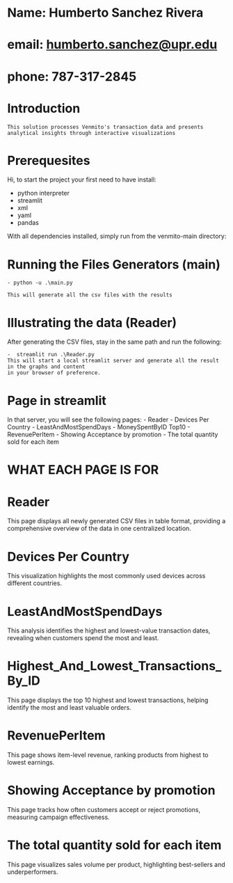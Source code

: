 # Name: Humberto Sanchez Rivera
# email: humberto.sanchez@upr.edu
# phone: 787-317-2845

# Introduction

    This solution processes Venmito's transaction data and presents analytical insights through interactive visualizations

# Prerequesites

Hi, to start the project your first need to have install:

   -  python interpreter
   -  streamlit
   -  xml
   -  yaml
   -  pandas

With all dependencies installed, simply run from the venmito-main directory:

# Running the Files Generators (main)

    - python -u .\main.py

    This will generate all the csv files with the results

# Illustrating the data (Reader)
After generating the CSV files, stay in the same path and run the following:
    
    -  streamlit run .\Reader.py
    This will start a local streamlit server and generate all the result in the graphs and content  
    in your browser of preference.

# Page in streamlit
In that server, you will see the following pages:
    - Reader
    - Devices Per Country
    - LeastAndMostSpendDays
    - MoneySpentByID Top10
    - RevenuePerItem
    - Showing Acceptance by promotion
    - The total quantity sold for each item

#                                          WHAT EACH PAGE IS FOR

#                                                   Reader
This page displays all newly generated CSV files in table format, providing a comprehensive overview of the data in one centralized location.
#                                                   Devices Per Country
This visualization highlights the most commonly used devices across different countries.
#                                                   LeastAndMostSpendDays
This analysis identifies the highest and lowest-value transaction dates, revealing when customers spend the most and least.
#                                                   Highest_And_Lowest_Transactions_By_ID
This page displays the top 10 highest and lowest transactions, helping identify the most and least valuable orders.
#                                                   RevenuePerItem
This page shows item-level revenue, ranking products from highest to lowest earnings.
#                                                   Showing Acceptance by promotion
This page tracks how often customers accept or reject promotions, measuring campaign effectiveness.
#                                                   The total quantity sold for each item
This page visualizes sales volume per product, highlighting best-sellers and underperformers.